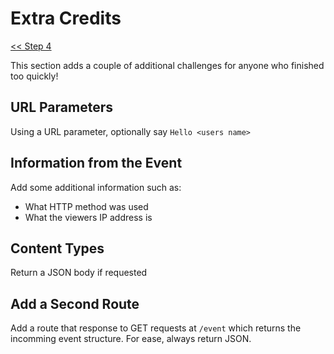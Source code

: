 # Extra Credits
[ << Step 4](./4.md)

This section adds a couple of additional challenges for anyone who finished too
quickly!

## URL Parameters

Using a URL parameter, optionally say `Hello <users name>`

## Information from the Event

Add some additional information such as:

- What HTTP method was used
- What the viewers IP address is

## Content Types

Return a JSON body if requested

## Add a Second Route

Add a route that response to GET requests at `/event` which returns the
incomming event structure.  For ease, always return JSON.
